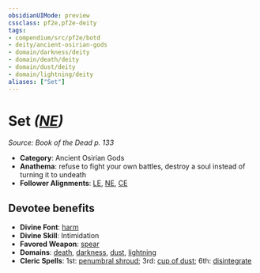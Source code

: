 ```yaml
---
obsidianUIMode: preview
cssclass: pf2e,pf2e-deity
tags:
- compendium/src/pf2e/botd
- deity/ancient-osirian-gods
- domain/darkness/deity
- domain/death/deity
- domain/dust/deity
- domain/lightning/deity
aliases: ["Set"]
---
```

# Set *([NE](../../../Rules/traits/neutral-evil-b1.md))*  
*Source: Book of the Dead p. 133*  

- **Category**: Ancient Osirian Gods
- **Anathema**: refuse to fight your own battles, destroy a soul instead of turning it to undeath
- **Follower Alignments**: [LE](../../../Rules/traits/lawful-evil-b1.md), [NE](../../../Rules/traits/neutral-evil-b1.md), [CE](../../../Rules/traits/chaotic-evil-b1.md)

## Devotee benefits

- **Divine Font**: [harm](../../spells/harm.md)
- **Divine Skill**: Intimidation
- **Favored Weapon**: [spear](../../equipment/items/spear.md)
- **Domains**: [death](../domains.md#Death), [darkness](../domains.md#Darkness), [dust](../domains.md#Dust), [lightning](../domains.md#Lightning)
- **Cleric Spells**: 1st: [penumbral shroud](../../spells/penumbral-shroud-logm.md); 3rd: [cup of dust](../../spells/cup-of-dust-logm.md); 6th: [disintegrate](../../spells/disintegrate.md)